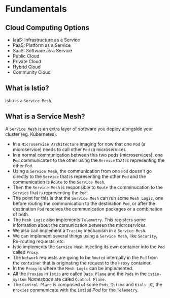 # Fundamentals

## Cloud Computing Options

- IaaS: Infrastructure as a Service
- PaaS: Platform as a Service
- SaaS: Software as a Service
- Public Cloud
- Private Cloud
- Hybrid Cloud
- Community Cloud

## What is Istio?

Istio is a `Service Mesh`.

## What is a Service Mesh?

A `Service Mesh` is an extra layer of software you deploy alongside your cluster (eg. Kubernetes).

- In a `Microservice Architecture` imaging for now that one `Pod` (a microservice) needs to call other `Pod` (a microservice).
- In a normal communication between this two pods (microservices), one `Pod` communicates to the other using the `Service` that is representing the other `Pod`.
- Using a `Service Mesh`, the communication from one `Pod` doesn't go directly to the `Service` that is representing the other `Pod` and the communication is `Route` to the `Service Mesh`.
- Then the `Service Mesh` is responsible to `Route` the comminucation to the `Service` that is representing the `Pod`.
- The point for this is that the `Service Mesh` can run some `Mesh Logic`, one before routing the communication to the destination `Pod`, or after the destination `Pod` receives the communication packages or a combination of both.
- The `Mesh Logic` also implements `Telemetry`. This registers some information about the comunication between the microservices.
- We also can implement a `Tracing` mechanism in a `Service Mesh`.
- We can implement several things using a `Service Mesh`, like `Security`, Re-routing requests, etc.
- Istio implements the `Service Mesh` injecting its own container into the `Pod` called `Proxy`.
- The `Network` requests are going to be `Routed` internally in the `Pod` from the `container` that is originating the request to the `Proxy` container.
- In the `Proxy` is where the `Mesh Logic` can be implemented.
- All the `Proxies` in `Istio` are called `Data Plane` and the `Pods` in the `istio-system` *Namespace* are caled `Control Plane`.
- The `Control Plane` is composed of some `Pods`, `Istiod` and `Kiali UI`, the `Proxies` communicate with the `istiod` *Pod* for the `Telemetry`.
